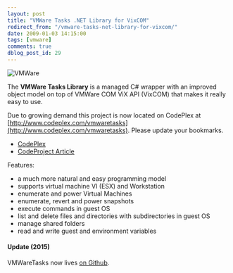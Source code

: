 ```yaml
---
layout: post
title: "VMWare Tasks .NET Library for VixCOM"
redirect_from: "/vmware-tasks-net-library-for-vixcom/"
date: 2009-01-03 14:15:00
tags: [vmware]
comments: true
dblog_post_id: 29
---
```

![VMWare](http://www.codeproject.com/KB/library/VMWareTasks/VMWareLogo.jpg)

The **VMWare Tasks Library** is a managed C# wrapper with an improved object model on top of VMWare COM ViX API (VixCOM) that makes it really easy to use.

Due to growing demand this project is now located on CodePlex at [http://www.codeplex.com/vmwaretasks](http://www.codeplex.com/vmwaretasks). Please update your bookmarks.

- [CodePlex](http://www.codeplex.com/vmwaretasks)
- [CodeProject Article](http://www.codeproject.com/KB/library/VMWareTasks.aspx)

Features:

- a much more natural and easy programming model
- supports virtual machine VI (ESX) and Workstation
- enumerate and power Virtual Machines
- enumerate, revert and power snapshots
- execute commands in guest OS
- list and delete files and directories with subdirectories in guest OS
- manage shared folders
- read and write guest and environment variables

#### Update (2015)

VMWareTasks now lives <a href='https://github.com/dblock/vmwaretasks' target='_blank'>on Github</a>.
